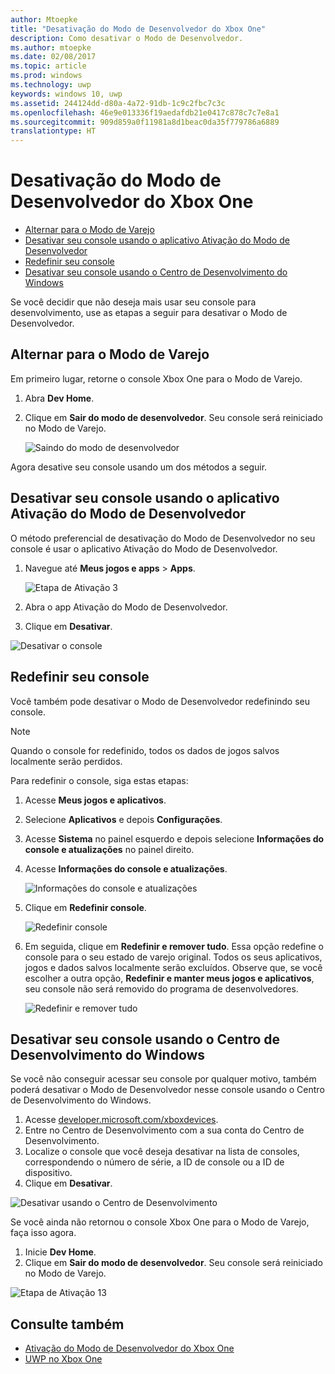 ```yaml
---
author: Mtoepke
title: "Desativação do Modo de Desenvolvedor do Xbox One"
description: Como desativar o Modo de Desenvolvedor.
ms.author: mtoepke
ms.date: 02/08/2017
ms.topic: article
ms.prod: windows
ms.technology: uwp
keywords: windows 10, uwp
ms.assetid: 244124dd-d80a-4a72-91db-1c9c2fbc7c3c
ms.openlocfilehash: 46e9e013336f19aedafdb21e0417c878c7c7e8a1
ms.sourcegitcommit: 909d859a0f11981a8d1beac0da35f779786a6889
translationtype: HT
---
```

# <a name="xbox-one-developer-mode-deactivation"></a>Desativação do Modo de Desenvolvedor do Xbox One

* [Alternar para o Modo de Varejo](#switch-to-retail-mode)
* [Desativar seu console usando o aplicativo Ativação do Modo de Desenvolvedor](#deactivate-your-console-using-the-dev-mode-activation-app)  
* [Redefinir seu console](#reset-your-console)
* [Desativar seu console usando o Centro de Desenvolvimento do Windows](#deactivate-your-console-using-windows-dev-center)

Se você decidir que não deseja mais usar seu console para desenvolvimento, use as etapas a seguir para desativar o Modo de Desenvolvedor.

## <a name="switch-to-retail-mode"></a>Alternar para o Modo de Varejo
Em primeiro lugar, retorne o console Xbox One para o Modo de Varejo.

1. Abra **Dev Home**.
2. Clique em **Sair do modo de desenvolvedor**.  Seu console será reiniciado no Modo de Varejo.  

   ![Saindo do modo de desenvolvedor](images/deactivation-leave-dev-mode.png)

Agora desative seu console usando um dos métodos a seguir.

## <a name="deactivate-your-console-using-the-dev-mode-activation-app"></a>Desativar seu console usando o aplicativo Ativação do Modo de Desenvolvedor

O método preferencial de desativação do Modo de Desenvolvedor no seu console é usar o aplicativo Ativação do Modo de Desenvolvedor. 

1. Navegue até **Meus jogos e apps** > **Apps**.
  
   ![Etapa de Ativação 3](images/activation-step-3.png)    
   
2.  Abra o app Ativação do Modo de Desenvolvedor.    
3.  Clique em **Desativar**.
  
![Desativar o console](images/deactivation-app.png)

## <a name="reset-your-console"></a>Redefinir seu console

Você também pode desativar o Modo de Desenvolvedor redefinindo seu console.  

> [!NOTE]
> Quando o console for redefinido, todos os dados de jogos salvos localmente serão perdidos.

Para redefinir o console, siga estas etapas:

1.  Acesse **Meus jogos e aplicativos**.  
2.  Selecione **Aplicativos** e depois **Configurações**.  
3.  Acesse **Sistema** no painel esquerdo e depois selecione **Informações do console e atualizações** no painel direito.  
4.  Acesse **Informações do console e atualizações**.  
   
    ![Informações do console e atualizações](images/deactivation-console-info-updates.png)  
    
5.  Clique em **Redefinir console**.
    
    ![Redefinir console](images/deactivation-reset-console.png)
    
6.  Em seguida, clique em **Redefinir e remover tudo**. Essa opção redefine o console para o seu estado de varejo original.  Todos os seus aplicativos, jogos e dados salvos localmente serão excluídos. Observe que, se você escolher a outra opção, **Redefinir e manter meus jogos e aplicativos**, seu console não será removido do programa de desenvolvedores.  
   
    ![Redefinir e remover tudo](images/deactivation-reset-remove.png)

## <a name="deactivate-your-console-using-windows-dev-center"></a>Desativar seu console usando o Centro de Desenvolvimento do Windows

Se você não conseguir acessar seu console por qualquer motivo, também poderá desativar o Modo de Desenvolvedor nesse console usando o Centro de Desenvolvimento do Windows.

1. Acesse [developer.microsoft.com/xboxdevices](https://developer.microsoft.com/xboxdevices).    
2. Entre no Centro de Desenvolvimento com a sua conta do Centro de Desenvolvimento.    
3. Localize o console que você deseja desativar na lista de consoles, correspondendo o número de série, a ID de console ou a ID de dispositivo.  
4. Clique em **Desativar**.  
  
![Desativar usando o Centro de Desenvolvimento](images/deactivation-devcenter.png)

Se você ainda não retornou o console Xbox One para o Modo de Varejo, faça isso agora.

1. Inicie **Dev Home**.
2. Clique em **Sair do modo de desenvolvedor**.  Seu console será reiniciado no Modo de Varejo.

![Etapa de Ativação 13](images/deactivation-leave-dev-mode.png)

## <a name="see-also"></a>Consulte também
- [Ativação do Modo de Desenvolvedor do Xbox One](devkit-activation.md)
- [UWP no Xbox One](index.md)

